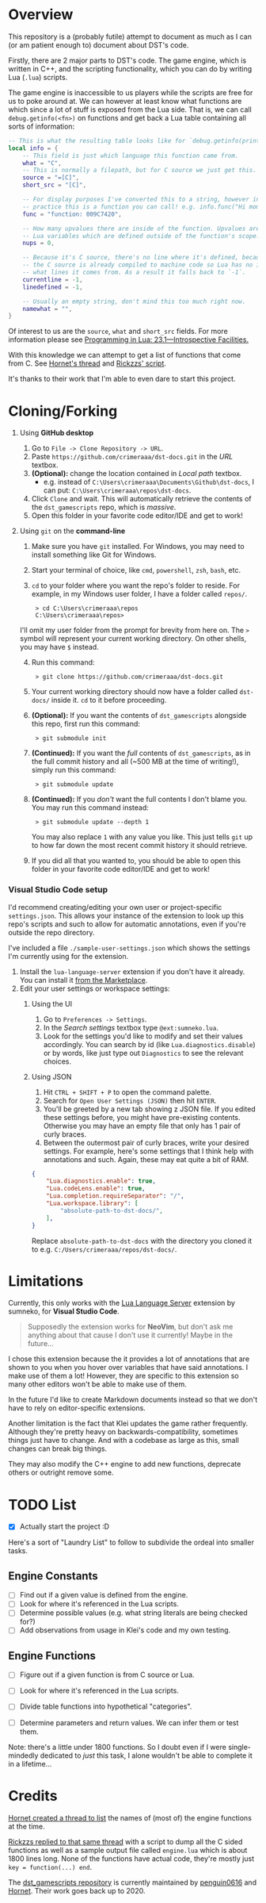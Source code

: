 # Overview

This repository is a (probably futile) attempt to document as much as I can (or am patient enough to) document about DST's code. 

Firstly, there are 2 major parts to DST's code. The game engine, which is written in C++, and the scripting functionality, which you can do by writing Lua (`.lua`) scripts.

The game engine is inaccessible to us players while the scripts are free for us to poke around at. We can however at least know what functions are which since a lot of stuff is exposed from the Lua side. That is, we can call `debug.getinfo(<fn>)` on functions and get back a Lua table containing all sorts of information:

```lua
-- This is what the resulting table looks like for `debug.getinfo(print)`
local info = {
    -- This field is just which language this function came from.
    what = "C",
    -- This is normally a filepath, but for C source we just get this.
    source = "=[C]",
    short_src = "[C]",

    -- For display purposes I've converted this to a string, however in
    -- practice this is a function you can call! e.g. info.func("Hi mom!")
    func = "function: 009C7420",

    -- How many upvalues there are inside of the function. Upvalues are
    -- Lua variables which are defined outside of the function's scope.
    nups = 0,

    -- Because it's C source, there's no line where it's defined, because
    -- the C source is already compiled to machine code so Lua has no idea 
    -- what lines it comes from. As a result it falls back to `-1`.
    currentline = -1,
    linedefined = -1,

    -- Usually an empty string, don't mind this too much right now.
    namewhat = "",
}
```

Of interest to us are the `source`, `what` and `short_src` fields. For more information please see [Programming in Lua: 23.1&mdash;Introspective Facilities.](https://www.lua.org/pil/23.1.html)

With this knowledge we can attempt to get a list of functions that come from C. See [Hornet's thread][hornets-thread] and [Rickzzs' script][rickzzs-script].

It's thanks to their work that I'm able to even dare to start this project.

# Cloning/Forking

1. Using **GitHub desktop**
    1. Go to `File -> Clone Repository -> URL`.
    2. Paste `https://github.com/crimeraaa/dst-docs.git` in the *URL* textbox.
    3. **(Optional):** change the location contained in *Local path* textbox.
        - e.g. instead of `C:\Users\crimeraaa\Documents\Github\dst-docs`,
        I can put: `C:\Users\crimeraaa\repos\dst-docs`.
    4. Click `Clone` and wait. This will automatically retrieve the contents of the `dst_gamescripts` repo, which is *massive*.
    5. Open this folder in your favorite code editor/IDE and get to work!
2. Using `git` on the **command-line**
    1. Make sure you have `git` installed. For Windows, you may need to install something like Git for Windows.
    2. Start your terminal of choice, like `cmd`, `powershell`, `zsh`, `bash`, etc.
    3. `cd` to your folder where you want the repo's folder to reside. For example, in my Windows user folder, I have a folder called `repos/`.
    
            > cd C:\Users\crimeraaa\repos
            C:\Users\crimeraaa\repos>

    I'll omit my user folder from the prompt for brevity from here on. The `>` symbol will represent your current working directory. On other shells, you may have `$` instead.

    4. Run this command:

            > git clone https://github.com/crimeraaa/dst-docs.git

    5. Your current working directory should now have a folder called `dst-docs/` inside it. `cd` to it before proceeding.

    6. **(Optional):** If you want the contents of `dst_gamescripts` alongside this repo, first run this command:

            > git submodule init

    7. **(Continued):** If you want the *full* contents of `dst_gamescripts`, as in the full commit history and all (~500 MB at the time of writing!), simply run this command:

            > git submodule update

    8. **(Continued):** If you *don't* want the full contents I don't blame you. You may run this command instead:

            > git submodule update --depth 1

        You may also replace `1` with any value you like. This just tells `git` up to how far down the most recent commit history it should retrieve.
    9. If you did all that you wanted to, you should be able to open this folder in your favorite code editor/IDE and get to work!

### Visual Studio Code setup

I'd recommend creating/editing your own user or project-specific `settings.json`. This allows your instance of the extension to look up this repo's scripts and such to allow for automatic annotations, even if you're outside the repo directory.

I've included a file `./sample-user-settings.json` which shows the settings I'm currently using for the extension.

1. Install the `lua-language-server` extension if you don't have it already. You can install it [from the Marketplace](https://marketplace.visualstudio.com/items?itemName=sumneko.lua).
2. Edit your user settings or workspace settings:
    1. Using the UI
        1. Go to `Preferences -> Settings`.
        2. In the *Search settings* textbox type `@ext:sumneko.lua`.
        3. Look for the settings you'd like to modify and set their values accordingly. You can search by id (like `Lua.diagnostics.disable`) or by words, like just type out `Diagnostics` to see the relevant choices.
    2. Using JSON
        1. Hit `CTRL + SHIFT + P` to open the command palette.
        2. Search for `Open User Settings (JSON)` then hit `ENTER`.
        3. You'll be greeted by a new tab showing z JSON file. If you edited these settings before, you might have pre-existing contents. Otherwise you may have an empty file that only has 1 pair of curly braces.
        4. Between the outermost pair of curly braces, write your desired settings. For example, here's some settings that I think help with annotations and such. Again, these may eat quite a bit of RAM.
        ```json
        {
            "Lua.diagnostics.enable": true,
            "Lua.codeLens.enable": true,
            "Lua.completion.requireSeparator": "/",
            "Lua.workspace.library": [
                "absolute-path-to-dst-docs/",
            ],
        }
        ```

        Replace `absolute-path-to-dst-docs` with the directory you cloned it to e.g. `C:/Users/crimeraaa/repos/dst-docs/`.

# Limitations

Currently, this only works with the [Lua Language Server](https://luals.github.io/) extension by sumneko, for **Visual Studio Code**. 

> Supposedly the extension works for **NeoVim**, but don't ask me anything about that cause I don't use it currently! Maybe in the future...

I chose this extension because the it provides a lot of annotations that are shown to you when you hover over variables that have said annotations. I make use of them a lot! However, they are specific to this extension so many other editors won't be able to make use of them.

In the future I'd like to create Markdown documents instead so that we don't have to rely on editor-specific extensions.

Another limitation is the fact that Klei updates the game rather frequently. Although they're pretty heavy on backwards-compatibility, sometimes things just have to change. And with a codebase as large as this, small changes can break big things. 

They may also modify the C++ engine to add new functions, deprecate others or outright remove some.


# TODO List

- [x] Actually start the project :D

Here's a sort of "Laundry List" to follow to subdivide the ordeal into smaller tasks.

## Engine Constants

- [ ] Find out if a given value is defined from the engine.
- [ ] Look for where it's referenced in the Lua scripts.
- [ ] Determine possible values (e.g. what string literals are being checked for?)
- [ ] Add observations from usage in Klei's code and my own testing.

## Engine Functions

- [ ] Figure out if a given function is from C source or Lua.
- [ ] Look for where it's referenced in the Lua scripts.
- [ ] Divide table functions into hypothetical "categories".
- [ ] Determine parameters and return values. We can infer them or test them.


Note: there's a little under 1800 functions. So I doubt even if I were single-mindedly dedicated to *just* this task, I alone wouldn't be able to complete it in a lifetime...

# Credits

[Hornet created a thread to list][hornets-thread] the names of (most of) the engine functions at the time.

[Rickzzs replied to that same thread][rickzzs-script] with a script to dump all the C sided functions as well as a sample output file called `engine.lua` which is about 1800 lines long. None of the functions have actual code, they're mostly just `key = function(...) end`.

The [dst_gamescripts repository](https://github.com/penguin0616/dst_gamescripts)  is currently maintained by [penguin0616] and [Hornet]. Their work goes back up to 2020. 

<!-- Not necessary, clogs up the visuals, probably just confuses people if I include this -->
<!-- 
To create a `submodule` within `git`:

    git submodule add <remote-url> [path]

If `path` is not specified, the resulting cloned repo's folder will take on the original project's folder name and it'll go to the current working directory.

For this repository, I set it to a directory to be called `./scripts/`.

    git submodule add https://github.com/penguin0616/dst_gamescripts scripts

As always, `git fetch` and `git pull` are your best friends when it comes to updating. 
-->

<!-- LINKS -->
<!-- 
God I keep forgetting how these stupid things work...
1.) [plaintext](link-literal) 
2.) [varname] 
    - Note that this requires variable definitions somewhere in the document.
    - You can define variables in the format [varname]:link-literal
    - This will use <varname> as the displayed text.
3.) [plaintext][varname]
    - Same as #2 but you can customize the displayed text this way.
-->
[penguin0616]:https://github.com/penguin0616

[Hornet]:https://github.com/omaremad74

[hornets-thread]:https://forums.kleientertainment.com/forums/topic/126774-documentation-list-of-all-engine-functions/

[rickzzs-script]:https://forums.kleientertainment.com/forums/topic/126774-documentation-list-of-all-engine-functions/?do=findComment&comment=1623545

